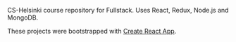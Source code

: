 CS-Helsinki course repository for Fullstack. Uses React, Redux, Node.js and MongoDB.


These projects were bootstrapped with [Create React App](https://github.com/facebook/create-react-app).


